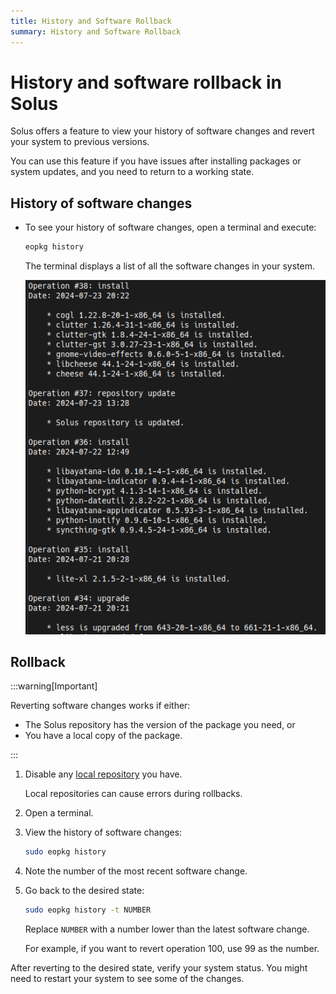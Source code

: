 ```yaml
---
title: History and Software Rollback
summary: History and Software Rollback
---
```


# History and software rollback in Solus

Solus offers a feature to view your history of software changes and revert your system to previous versions. 

You can use this feature if you have issues after installing packages or system updates, and you need to return to a working state.

## History of software changes

- To see your history of software changes, open a terminal and execute:

    ```bash
    eopkg history
    ```

    The terminal displays a list of all the software changes in your system.

    ![eopkg history output](./eopkg-history-output.png)

## Rollback

:::warning[Important]

Reverting software changes works if either:

- The Solus repository has the version of the package you need, or
- You have a local copy of the package.

:::

1. Disable any [local repository](https://help.getsol.us/docs/packaging/advanced-config/local-repository#disabling-the-local-solbuild-repository-in-eopkg) you have.

    Local repositories can cause errors during rollbacks.

1. Open a terminal.

1. View the history of software changes:

    ```bash
    sudo eopkg history
    ```

1. Note the number of the most recent software change.

1. Go back to the desired state:

    ```bash
    sudo eopkg history -t NUMBER
    ```

    Replace `NUMBER` with a number lower than the latest software change.

    For example, if you want to revert operation 100, use 99 as the number.

After reverting to the desired state, verify your system status. You might need to restart your system to see some of the changes.